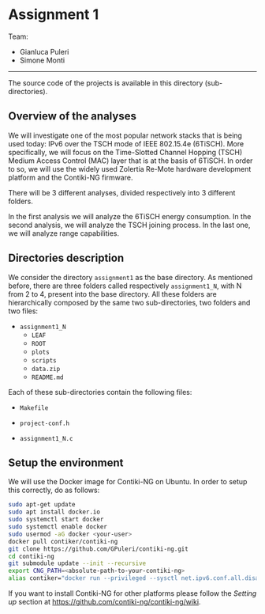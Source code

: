 # Assignment 1

Team: 
* Gianluca Puleri
* Simone Monti

----

The source code of the projects is available in this directory (sub-directories).



## Overview of the analyses

We will investigate one of the most popular network stacks that is being used today: IPv6 over the TSCH mode of IEEE 802.15.4e (6TiSCH). 
More specifically, we will focus on the Time-Slotted Channel Hopping (TSCH) Medium Access Control (MAC) layer that is at the basis of 6TiSCH. In order to so, we will use the widely used Zolertia Re-Mote hardware development platform and the Contiki-NG firmware.


There will be 3 different analyses, divided respectively into 3 different folders.

In the first analysis we will analyze the 6TiSCH energy consumption.
In the second analysis, we will analyze the TSCH joining process.
In the last one, we will analyze range capabilities.



## Directories description

We consider the directory `assignment1` as the base directory.
As mentioned before, there are three folders called respectively `assignment1_N`, with N from 2 to 4, present into the base directory. 
All these folders are hierarchically composed by the same two sub-directories, two folders and two files:

* `assignment1_N`
  * `LEAF`
  * `ROOT`
  * `plots`
  * `scripts`
  * `data.zip`
  * `README.md`

Each of these sub-directories contain the following files:

* `Makefile`

* `project-conf.h`

* `assignment1_N.c`

  


## Setup the environment

We will use the Docker image for Contiki-NG on Ubuntu. 
In order to setup this correctly, do as follows:

```bash
sudo apt-get update
sudo apt install docker.io
sudo systemctl start docker
sudo systemctl enable docker
sudo usermod -aG docker <your-user>
docker pull contiker/contiki-ng
git clone https://github.com/GPuleri/contiki-ng.git
cd contiki-ng
git submodule update --init --recursive
export CNG_PATH=<absolute-path-to-your-contiki-ng>
alias contiker="docker run --privileged --sysctl net.ipv6.conf.all.disable_ipv6=0 --mount type=bind,source=$CNG_PATH,destination=/home/user/contiki-ng -e DISPLAY=$DISPLAY -v /tmp/.X11-unix:/tmp/.X11-unix -v /dev/bus/usb:/dev/bus/usb -ti contiker/contiki-ng"
```

If you want to install Contiki-NG for other platforms please follow the *Setting up* section at https://github.com/contiki-ng/contiki-ng/wiki.
